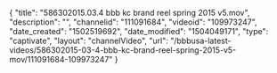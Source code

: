 {
    "title": "586302015.03.4 bbb kc brand reel spring 2015 v5.mov",
    "description": "",
    "channelid": "111091684",
    "videoid": "109973247",
    "date_created": "1502519692",
    "date_modified": "1504049171",
    "type": "captivate",
    "layout": "channelVideo",
    "url": "\/bbbusa-latest-videos\/586302015-03-4-bbb-kc-brand-reel-spring-2015-v5-mov\/111091684-109973247"
}